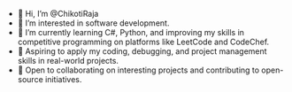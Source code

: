 - 👋 Hi, I’m @ChikotiRaja
- 👀 I’m interested in software development.
- 🌱 I’m currently learning C#, Python, and improving my skills in competitive programming on platforms like LeetCode and CodeChef.
- 💼 Aspiring to apply my coding, debugging, and project management skills in real-world projects.
- 🤝 Open to collaborating on interesting projects and contributing to open-source initiatives.

<!---
ChikotiRaja/ChikotiRaja is a ✨ special ✨ repository because its `README.md` (this file) appears on your GitHub profile.
You can click the Preview link to take a look at your changes.
--->
